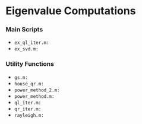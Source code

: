 # Eigenvalue Computations
### Main Scripts
* `ex_ql_iter.m:`
* `ex_svd.m:`
### Utility Functions
* `gs.m:`
* `house_qr.m:`
* `power_method_2.m:`
* `power_method.m:`
* `ql_iter.m:`
* `qr_iter.m:`
* `rayleigh.m:`
